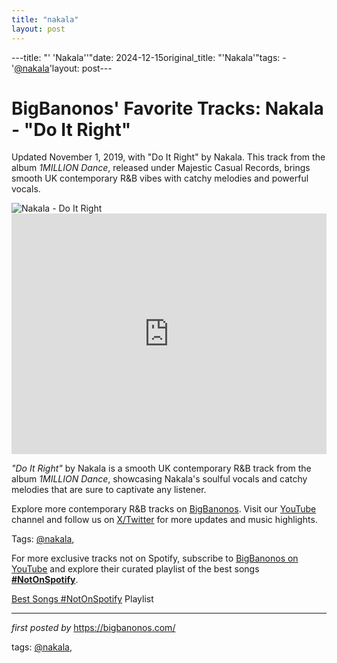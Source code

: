 ```yaml
---
title: "nakala"
layout: post
---
```

---title: "' 'Nakala''"date: 2024-12-15original_title: "'Nakala'"tags:  - '[@nakala](/tags/nakala/)'layout: post---<!-- Post Title --><h1 >BigBanonos' Favorite Tracks: Nakala - "Do It Right"</h1> <!-- Introductory Text --><p >Updated November 1, 2019, with "Do It Right" by Nakala. This track from the album <em>1MILLION Dance</em>, released under Majestic Casual Records, brings smooth UK contemporary R&B vibes with catchy melodies and powerful vocals.</p> <!-- Featured Image --><div > <img src="https://cdn-d.smehost.net/sites/33342fef016449209469a86ecd55cb00/wp-content/uploads/2020/08/591746DF-9B95-4705-9240-97E660F0A3F6-683x1024.jpg" alt="Nakala - Do It Right" /></div> <!-- YouTube Video Embed --><div > <iframe width="100%" height="385" src="https://www.youtube.com/embed/_B0c-NXnDQA" title="Nakala ~ Do It Right" frameborder="0" allow="accelerometer; autoplay; clipboard-write; encrypted-media; gyroscope; picture-in-picture; web-share" referrerpolicy="strict-origin-when-cross-origin" allowfullscreen></iframe></div> <!-- Song Information --><div > <p><em>"Do It Right"</em> by Nakala is a smooth UK contemporary R&B track from the album <em>1MILLION Dance</em>, showcasing Nakala's soulful vocals and catchy melodies that are sure to captivate any listener.</p></div> <!-- Footer Links --><div > <p>Explore more contemporary R&B tracks on <a href="https://bigbanonos.com/" target="_blank">BigBanonos</a>. Visit our <a href="https://www.youtube.com/[@BigBanonos](/tags/BigBanonos/)" target="_blank">YouTube</a> channel and follow us on <a href="https://x.com/bigbanonos" target="_blank">X/Twitter</a> for more updates and music highlights.</p></div> <!-- Tags --><p >Tags: [@nakala](/tags/nakala/),</p><!--Subscribe and Playlist Links--><div>    <p>For more exclusive tracks not on Spotify, subscribe to <a href="https://www.youtube.com/[@BigBanonos](/tags/BigBanonos/)" target="_blank">BigBanonos on YouTube</a> and explore their curated playlist of the best songs <strong>[#NotOnSpotify](/tags/NotOnSpotify/)</strong>.</p>    <p><a href="https://www.youtube.com/playlist?list=PLtuNtuTatqI0kFahUCbtbfenC_ET5O_tr" target="_blank">Best Songs [#NotOnSpotify](/tags/NotOnSpotify/) Playlist<br /></a></p></div><hr /><p><em>first posted by</em> <a href="https://bigbanonos.com/" rel="noopener" target="_new">https://bigbanonos.com/</a></p><p>tags: [@nakala](/tags/nakala/),</p>